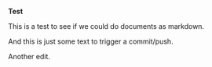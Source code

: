 **Test**

This is a test to see if we could do documents as markdown.

And this is just some text to trigger a commit/push.

Another edit.
